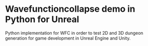 # Wavefunctioncollapse demo in Python for Unreal

Python implementation for WFC in order to test 2D and 3D dungeon generation for game development in Unreal Engine and Unity.
